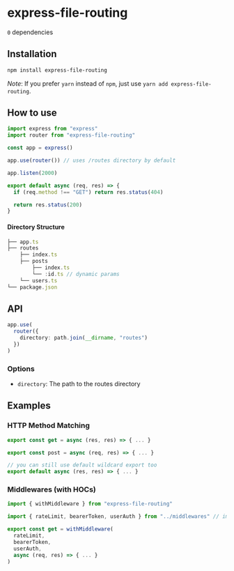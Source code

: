 # express-file-routing

`0` dependencies

## Installation

```bash
npm install express-file-routing
```

_Note_: If you prefer `yarn` instead of `npm`, just use `yarn add express-file-routing`.

## How to use

```ts
import express from "express"
import router from "express-file-routing"

const app = express()

app.use(router()) // uses /routes directory by default

app.listen(2000)
```

```ts
export default async (req, res) => {
  if (req.method !== "GET") return res.status(404)

  return res.status(200)
}
```

#### Directory Structure

```ts
├── app.ts
├── routes
    ├── index.ts
    ├── posts
        ├── index.ts
        └── :id.ts // dynamic params
    └── users.ts
└── package.json
```

## API

```ts
app.use(
  router({
    directory: path.join(__dirname, "routes")
  })
)
```

### Options

- `directory`: The path to the routes directory

## Examples

### HTTP Method Matching

```ts
export const get = async (res, res) => { ... }

export const post = async (req, res) => { ... }

// you can still use default wildcard export too
export default async (res, res) => { ... }
```

### Middlewares (with HOCs)

```ts
import { withMiddleware } from "express-file-routing"

import { rateLimit, bearerToken, userAuth } from "../middlewares" // import middleware functions

export const get = withMiddleware(
  rateLimit,
  bearerToken,
  userAuth,
  async (req, res) => { ... }
)
```
